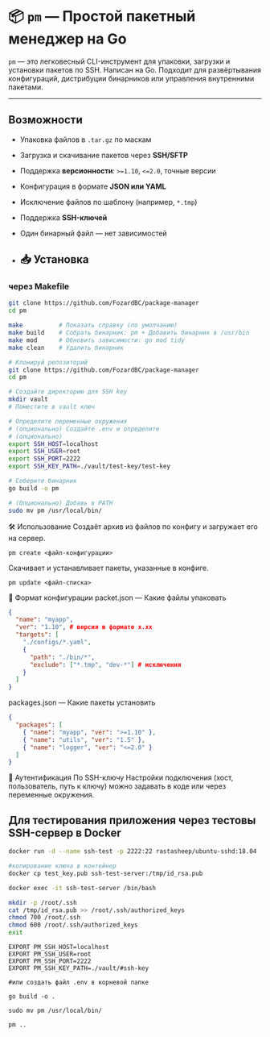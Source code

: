 # 📦 `pm` — Простой пакетный менеджер на Go

`pm` — это легковесный CLI-инструмент для упаковки, загрузки и установки пакетов по SSH. Написан на Go. Подходит для развёртывания конфигураций, дистрибуции бинарников или управления внутренними пакетами.

---

##  Возможности

- Упаковка файлов в `.tar.gz` по маскам
- Загрузка и скачивание пакетов через **SSH/SFTP**
- Поддержка **версионности**: `>=1.10`, `<=2.0`, точные версии
- Конфигурация в формате **JSON или YAML**
- Исключение файлов по шаблону (например, `*.tmp`)
- Поддержка **SSH-ключей** 
- Один бинарный файл — нет зависимостей


- ## 📥 Установка

### через Makefile


```bash
git clone https://github.com/FozardBC/package-manager
cd pm

make          # Показать справку (по умолчанию)
make build    # Собрать бинарник: pm + Добавить бинарник в /usr/bin
make mod      # Обновить зависимости: go mod tidy
make clean    # Удалить бинарник

```

```bash
# Клонируй репозиторий
git clone https://github.com/FozardBC/package-manager
cd pm

# Создайте директорию для SSH key
mkdir vault
# Поместите в vault ключ

# Определите переменные окружения
# (опционально) Создайте .env и определите
# (опционально)
export SSH_HOST=localhost
export SSH_USER=root
export SSH_PORT=2222
export SSH_KEY_PATH=./vault/test-key/test-key

# Соберите бинарник
go build -o pm

# (Опционально) Добавь в PATH
sudo mv pm /usr/local/bin/
```

🛠️ Использование
Создаёт архив из файлов по конфигу и загружает его на сервер.
```
pm create <файл-конфигурации>
```
Скачивает и устанавливает пакеты, указанные в конфиге.

```
pm update <файл-списка>
```

📁 Формат конфигурации
packet.json — Какие файлы упаковать
```json
{
  "name": "myapp",
  "ver": "1.10", # версия в формате x.xx
  "targets": [
    "./configs/*.yaml",
    {
      "path": "./bin/*", 
      "exclude": ["*.tmp", "dev-*"] # исключения
    }
  ]
}
```

packages.json — Какие пакеты установить
```json
{
  "packages": [
    { "name": "myapp", "ver": ">=1.10" },
    { "name": "utils", "ver": "1.5" },
    { "name": "logger", "ver": "<=2.0" }
  ]
}
```

🔐 Аутентификация
По SSH-ключу
Настройки подключения (хост, пользователь, путь к ключу) можно задавать в коде или через переменные окружения.


## Для тестирования приложения через тестовы SSH-сервер в Docker
```bash
docker run -d --name ssh-test -p 2222:22 rastasheep/ubuntu-sshd:18.04

#копирование ключа в контейнер
docker cp test_key.pub ssh-test-server:/tmp/id_rsa.pub

docker exec -it ssh-test-server /bin/bash

mkdir -p /root/.ssh
cat /tmp/id_rsa.pub >> /root/.ssh/authorized_keys
chmod 700 /root/.ssh
chmod 600 /root/.ssh/authorized_keys
exit
```

```
EXPORT PM_SSH_HOST=localhost
EXPORT PM_SSH_USER=root
EXPORT PM_SSH_PORT=2222
EXPORT PM_SSH_KEY_PATH=./vault/#ssh-key

#или создать файл .env в корневой папке

go build -o .

sudo mv pm /usr/local/bin/

pm ..
```

